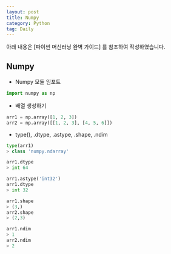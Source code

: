 ```yaml
---
layout: post
title: Numpy
category: Python
tag: Daily
---
```


 

아래 내용은 [파이썬 머신러닝 완벽 가이드] 를 참조하여 작성하였습니다.

## Numpy



- Numpy 모듈 임포트

```python
import numpy as np
```



- 배열 생성하기

```python
arr1 = np.array([1, 2, 3])
arr2 = np.array([[1, 2, 3], [4, 5, 6]])
```



- type(), .dtype, .astype, .shape, .ndim

```python
type(arr1)
> class 'numpy.ndarray'

arr1.dtype
> int 64

arr1.astype('int32')
arr1.dtype
> int 32

arr1.shape
> (3,)
arr2.shape
> (2,3)

arr1.ndim
> 1
arr2.ndim
> 2
```




